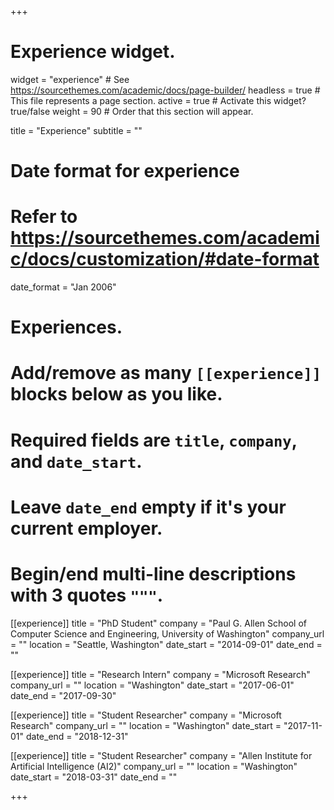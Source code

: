+++
# Experience widget.
widget = "experience"  # See https://sourcethemes.com/academic/docs/page-builder/
headless = true  # This file represents a page section.
active = true  # Activate this widget? true/false
weight = 90  # Order that this section will appear.

title = "Experience"
subtitle = ""

# Date format for experience
#   Refer to https://sourcethemes.com/academic/docs/customization/#date-format
date_format = "Jan 2006"

# Experiences.
#   Add/remove as many `[[experience]]` blocks below as you like.
#   Required fields are `title`, `company`, and `date_start`.
#   Leave `date_end` empty if it's your current employer.
#   Begin/end multi-line descriptions with 3 quotes `"""`.
[[experience]]
  title = "PhD Student"
  company = "Paul G. Allen School of Computer Science and Engineering, University of Washington"
  company_url = ""
  location = "Seattle, Washington"
  date_start = "2014-09-01"
  date_end = ""


[[experience]]
  title = "Research Intern"
  company = "Microsoft Research"
  company_url = ""
  location = "Washington"
  date_start = "2017-06-01"
  date_end = "2017-09-30"


[[experience]]
  title = "Student Researcher"
  company = "Microsoft Research"
  company_url = ""
  location = "Washington"
  date_start = "2017-11-01"
  date_end = "2018-12-31"


[[experience]]
  title = "Student Researcher"
  company = "Allen Institute for Artificial Intelligence (AI2)"
  company_url = ""
  location = "Washington"
  date_start = "2018-03-31"
  date_end = ""

+++
